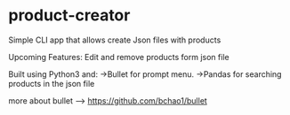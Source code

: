 # product-creator
Simple CLI app that allows create Json files with products

Upcoming Features:
Edit and remove products form json file


Built using Python3 and: 
->Bullet for prompt menu.
->Pandas for searching products in the json file

more about bullet --> https://github.com/bchao1/bullet
